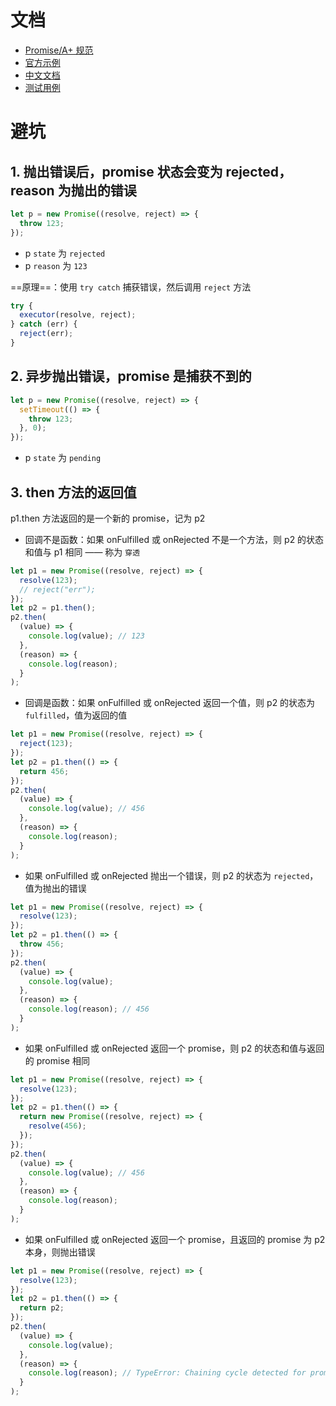 # 文档

- [Promise/A+ 规范](https://promisesaplus.com/)
- [官方示例](https://www.promisejs.org/implementing/)
- [中文文档](https://tsejx.github.io/javascript-guidebook/standard-built-in-objects/control-abstraction-objects/promise-standard/#%E8%A7%84%E8%8C%83%E6%9C%AF%E8%AF%AD)
- [测试用例](https://github.com/promises-aplus/promises-tests)

# 避坑

## 1. 抛出错误后，promise 状态会变为 rejected，reason 为抛出的错误

```js
let p = new Promise((resolve, reject) => {
  throw 123;
});
```

- p `state` 为 `rejected`
- p `reason` 为 `123`

==原理==：使用 `try catch` 捕获错误，然后调用 `reject` 方法

```js
try {
  executor(resolve, reject);
} catch (err) {
  reject(err);
}
```

## 2. 异步抛出错误，promise 是捕获不到的

```js
let p = new Promise((resolve, reject) => {
  setTimeout(() => {
    throw 123;
  }, 0);
});
```

- p `state` 为 `pending`

## 3. then 方法的返回值

p1.then 方法返回的是一个新的 promise，记为 p2

- 回调不是函数：如果 onFulfilled 或 onRejected 不是一个方法，则 p2 的状态和值与 p1 相同 —— 称为 `穿透`

```js
let p1 = new Promise((resolve, reject) => {
  resolve(123);
  // reject("err");
});
let p2 = p1.then();
p2.then(
  (value) => {
    console.log(value); // 123
  },
  (reason) => {
    console.log(reason);
  }
);
```

- 回调是函数：如果 onFulfilled 或 onRejected 返回一个值，则 p2 的状态为 `fulfilled`，值为返回的值

```js
let p1 = new Promise((resolve, reject) => {
  reject(123);
});
let p2 = p1.then(() => {
  return 456;
});
p2.then(
  (value) => {
    console.log(value); // 456
  },
  (reason) => {
    console.log(reason);
  }
);
```

- 如果 onFulfilled 或 onRejected 抛出一个错误，则 p2 的状态为 `rejected`，值为抛出的错误

```js
let p1 = new Promise((resolve, reject) => {
  resolve(123);
});
let p2 = p1.then(() => {
  throw 456;
});
p2.then(
  (value) => {
    console.log(value);
  },
  (reason) => {
    console.log(reason); // 456
  }
);
```

- 如果 onFulfilled 或 onRejected 返回一个 promise，则 p2 的状态和值与返回的 promise 相同

```js
let p1 = new Promise((resolve, reject) => {
  resolve(123);
});
let p2 = p1.then(() => {
  return new Promise((resolve, reject) => {
    resolve(456);
  });
});
p2.then(
  (value) => {
    console.log(value); // 456
  },
  (reason) => {
    console.log(reason);
  }
);
```

- 如果 onFulfilled 或 onRejected 返回一个 promise，且返回的 promise 为 p2 本身，则抛出错误

```js
let p1 = new Promise((resolve, reject) => {
  resolve(123);
});
let p2 = p1.then(() => {
  return p2;
});
p2.then(
  (value) => {
    console.log(value);
  },
  (reason) => {
    console.log(reason); // TypeError: Chaining cycle detected for promise #<Promise>
  }
);
```
